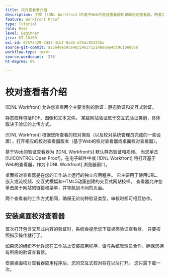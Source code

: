 ```yaml
---
title: 校对查看者介绍
description: 了解 [!DNL Workfront]的基于Web的验证查看器和桌面验证查看器，两者之间的区别以及如何访问各查看器。
feature: Workfront Proof
type: Tutorial
role: User
level: Beginner
jira: KT-10160
exl-id: 07575429-3d34-4cbf-8a35-d75dc912245a
source-git-commit: a25a49e59ca483246271214886ea4dc9c10e8d66
workflow-type: tm+mt
source-wordcount: '278'
ht-degree: 0%

---
```


# 校对查看者介绍

[!DNL Workfront] 允许您查看两个主要类别的验证：静态验证和交互式验证。

静态校样包括PDF、图像和文本文件。 某些网站验证属于交互式验证类别，具体取决于验证的上传方式。

[!DNL Workfront] 根据您所查看的校对类型（以及校对系统管理员完成的一些设置），打开相应的校对查看器版本（基于Web的校对查看器或桌面校对查看器）。

基于Web的验证查看器为 [!DNL Workfront’s] 默认静态验证和视频。 当您单击 [!UICONTROL Open Proof]，在电子邮件中或 [!DNL Workfront] 将打开基于Web的查看器，作为 [!DNL Workfront] 浏览器窗口。

桌面校对查看器是在您的工作站上运行的独立应用程序。 它主要用于使用URL、嵌入或流视频、交互式横幅和HTML5动画创建的交互式网站校样。 查看器允许您单击属于网站的链接和菜单，并导航到不同的页面。

两个查看者的工作方式相同，确保无论何种验证类型，审核时都可相互协作。

## 安装桌面校对查看器

首次打开包含交互式内容的验证时，系统会提示您下载桌面验证查看器。 只要按照指示操作就行了。

如果您的组织不允许您在工作站上安装应用程序，请与系统管理员合作，确保您拥有所需的验证查看器。

安装桌面校对查看器应用程序后，您的交互式校对将在以后打开。 您只需下载一次。

<!-- 
### Learn more
* Differences between the Web Proofing Viewer and the Desktop Proofing Viewer
* Review an interactive proof
* Install the Desktop Proofing Viewer
* Understand the Desktop Proofing Viewer
* Open proofs in the Desktop Proofing Viewer
* Interactive content proofs
-->
